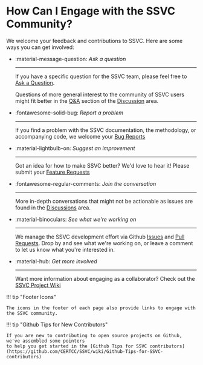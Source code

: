 # How Can I Engage with the SSVC Community?

We welcome your feedback and contributions to SSVC. Here are some ways you can get involved:

<div class="grid cards" markdown>

- :material-message-question: *Ask a question*

    ---

    If you have a specific question for the SSVC team, please feel free to
    [Ask a Question](https://github.com/CERTCC/SSVC/issues/new?template=question.md).

    Questions of more general interest to the community of SSVC users might fit better in the
    [Q&A](https://github.com/CERTCC/SSVC/discussions/categories/q-a) section of the
    [Discussion](https://github.com/CERTCC/SSVC/discussions) area.

- :fontawesome-solid-bug: *Report a problem*

    ---

    If you find a problem with the SSVC documentation, the methodology, or accompanying code, we
    welcome your [Bug Reports](https://github.com/CERTCC/SSVC/issues/new?template=bug_report.md)

- :material-lightbulb-on: *Suggest an improvement*

    ---
    Got an idea for how to make SSVC better? We'd love to hear it! Please submit your
    [Feature Requests](https://github.com/CERTCC/SSVC/issues/new?template=feature_request.md)

- :fontawesome-regular-comments: *Join the conversation*

    ---

    More in-depth conversations that might not be actionable as issues are found in the
    [Discussions](https://github.com/CERTCC/SSVC/discussions) area.

- :material-binoculars: *See what we're working on*

    ---

    We manage the SSVC development effort via Github [Issues](https://github.com/CERTCC/SSVC/issues) and
    [Pull Requests](https://github.com/CERTCC/SSVC/pulls).
    Drop by and see what we're working on, or leave a comment to let us know what you're interested in.

- :material-hub: *Get more involved*

    ---

    Want more information about engaging as a collaborator? Check out the [SSVC Project Wiki](https://github.com/CERTCC/SSVC/wiki)

</div>

!!! tip "Footer Icons"

    The icons in the footer of each page also provide links to engage with the SSVC community.

!!! tip "Github Tips for New Contributors"

    If you are new to contributing to open source projects on Github, we've assembled some pointers
    to help you get started in the [Github Tips for SSVC contributors](https://github.com/CERTCC/SSVC/wiki/Github-Tips-for-SSVC-contributors)
